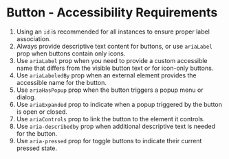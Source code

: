 # Button - Accessibility Requirements

1. Using an `id` is recommended for all instances to ensure proper label association.
2. Always provide descriptive text content for buttons, or use `ariaLabel` prop when buttons contain only
      icons.
3. Use `ariaLabel` prop when you need to provide a custom accessible name that differs from the visible
      button text or for icon-only buttons.
4. Use `ariaLabeledBy` prop when an external element provides the accessible name for the button.
5. Use `ariaHasPopup` prop when the button triggers a popup menu or dialog.
6. Use `ariaExpanded` prop to indicate when a popup triggered by the button is open or closed.
7. Use `ariaControls` prop to link the button to the element it controls.
8. Use `aria-describedby` prop when additional descriptive text is needed for the button.
9. Use `aria-pressed` prop for toggle buttons to indicate their current pressed state.
